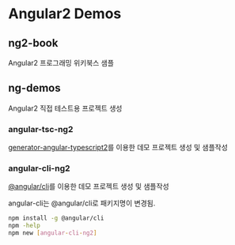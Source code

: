 # Angular2 Demos

## ng2-book

Angular2  프로그래밍 위키북스 샘플

## ng-demos

Angular2 직접 테스트용 프로젝트 생성

### angular-tsc-ng2

[generator-angular-typescript2](https://github.com/shibbir/generator-angular2-typescript/tree/master)를 이용한 데모 프로젝트 생성 및 샘플작성

### angular-cli-ng2

[@angular/cli](https://github.com/angular/angular-cli)를 이용한 데모 프로젝트 생성 및 샘플작성

angular-cli는 @angular/cli로 패키지명이 변경됨.

```bash
npm install -g @angular/cli
npm -help
npm new [angular-cli-ng2]
```